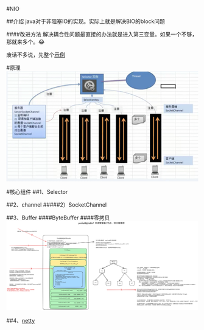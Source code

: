 #NIO

##介绍
java对于非阻塞IO的实现。实际上就是解决BIO的block问题  

####改进方法
解决耦合性问题最直接的办法就是进入第三变量。如果一个不够，那就来多个。😂

废话不多说，先整个[示例](NIOServer.java)

#原理  
![图解](../image/20211011021624.jpg)

#核心组件
##1、Selector


##2、channel
#####2）SocketChannel


##3、Buffer
####ByteBuffer
####零拷贝
![netty-pooledBuff.png](..%2Fresource%2Fnetty-pooledBuff.png)

##4、[netty](../netty/read.md)
